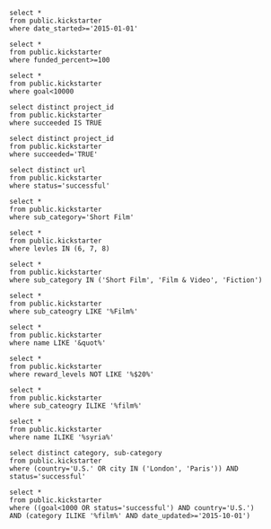     select * 
    from public.kickstarter
    where date_started>='2015-01-01'
    
    select * 
    from public.kickstarter
    where funded_percent>=100
    
    select *
    from public.kickstarter
    where goal<10000
    
    select distinct project_id
    from public.kickstarter
    where succeeded IS TRUE
    
    select distinct project_id
    from public.kickstarter
    where succeeded='TRUE'

    select distinct url
    from public.kickstarter
    where status='successful'
    
    select *
    from public.kickstarter
    where sub_category='Short Film'
    
    select *
    from public.kickstarter
    where levles IN (6, 7, 8)
    
    select *
    from public.kickstarter
    where sub_category IN ('Short Film', 'Film & Video', 'Fiction')
    
    select *
    from public.kickstarter
    where sub_cateogry LIKE '%Film%'
    
    select *
    from public.kickstarter
    where name LIKE '&quot%'
    
    select *
    from public.kickstarter
    where reward_levels NOT LIKE '%$20%'
    
    select *
    from public.kickstarter
    where sub_cateogry ILIKE '%film%'
    
    select *
    from public.kickstarter
    where name ILIKE '%syria%'
    
    select distinct category, sub-category
    from public.kickstarter
    where (country='U.S.' OR city IN ('London', 'Paris')) AND status='successful'
    
    select *
    from public.kickstarter
    where ((goal<1000 OR status='successful') AND country='U.S.') 
    AND (category ILIKE '%film%' AND date_updated>='2015-10-01')
